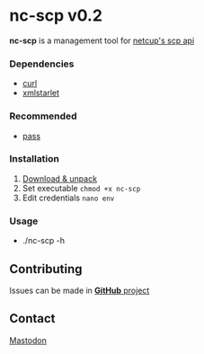 # nc-scp v0.2
**nc-scp** is a management tool for [netcup's scp api](https://netcup-wiki.de/wiki/Netcup_SCP_Webservice)

### Dependencies
- [curl      ](https://github.com/curl/curl)
- [xmlstarlet](https://xmlstar.sourceforge.net)

### Recommended
- [pass](https://passwordstore.org)

### Installation
1. [Download & unpack](https://github.com/Olivetti/nc-scp/releases/latest/download/nc-scp.tar.gz)
2. Set executable   `chmod +x nc-scp`
3. Edit credentials `nano env`

### Usage
- ./nc-scp -h

## Contributing
Issues can be made in [**GitHub** project](https://github.com/Olivetti/nc-scp)

## Contact
[Mastodon](https://mastodon.social/@Olivetti)
